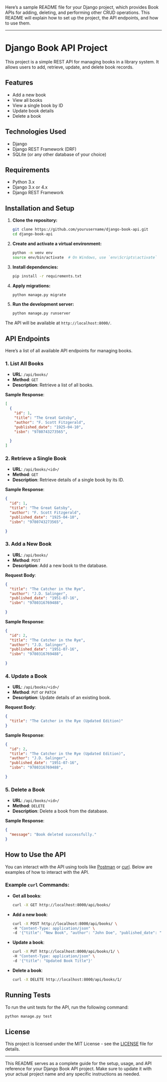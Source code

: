 Here’s a sample README file for your Django project, which provides Book APIs for adding, deleting, and performing other CRUD operations. This README will explain how to set up the project, the API endpoints, and how to use them.

---

# Django Book API Project

This project is a simple REST API for managing books in a library system. It allows users to add, retrieve, update, and delete book records.

## Features

- Add a new book
- View all books
- View a single book by ID
- Update book details
- Delete a book

## Technologies Used

- Django
- Django REST Framework (DRF)
- SQLite (or any other database of your choice)

## Requirements

- Python 3.x
- Django 3.x or 4.x
- Django REST Framework

## Installation and Setup

1. **Clone the repository:**

   ```bash
   git clone https://github.com/yourusername/django-book-api.git
   cd django-book-api
   ```

2. **Create and activate a virtual environment:**

   ```bash
   python -m venv env
   source env/bin/activate  # On Windows, use `env\Scripts\activate`
   ```

3. **Install dependencies:**

   ```bash
   pip install -r requirements.txt
   ```

4. **Apply migrations:**

   ```bash
   python manage.py migrate
   ```

5. **Run the development server:**

   ```bash
   python manage.py runserver
   ```

The API will be available at `http://localhost:8000/`.

## API Endpoints

Here’s a list of all available API endpoints for managing books.

### 1. **List All Books**

- **URL**: `/api/books/`
- **Method**: `GET`
- **Description**: Retrieve a list of all books.

**Sample Response**:
```json
[
  {
    "id": 1,
    "title": "The Great Gatsby",
    "author": "F. Scott Fitzgerald",
    "published_date": "1925-04-10",
    "isbn": "9780743273565",
    
  }
]
```

### 2. **Retrieve a Single Book**

- **URL**: `/api/books/<id>/`
- **Method**: `GET`
- **Description**: Retrieve details of a single book by its ID.

**Sample Response**:
```json
{
  "id": 1,
  "title": "The Great Gatsby",
  "author": "F. Scott Fitzgerald",
  "published_date": "1925-04-10",
  "isbn": "9780743273565",
  
}
```

### 3. **Add a New Book**

- **URL**: `/api/books/`
- **Method**: `POST`
- **Description**: Add a new book to the database.

**Request Body**:
```json
{
  "title": "The Catcher in the Rye",
  "author": "J.D. Salinger",
  "published_date": "1951-07-16",
  "isbn": "9780316769488",
  
}
```

**Sample Response**:
```json
{
  "id": 2,
  "title": "The Catcher in the Rye",
  "author": "J.D. Salinger",
  "published_date": "1951-07-16",
  "isbn": "9780316769488",
  
}
```

### 4. **Update a Book**

- **URL**: `/api/books/<id>/`
- **Method**: `PUT` or `PATCH`
- **Description**: Update details of an existing book.

**Request Body**:
```json
{
  "title": "The Catcher in the Rye (Updated Edition)"
}
```

**Sample Response**:
```json
{
  "id": 2,
  "title": "The Catcher in the Rye (Updated Edition)",
  "author": "J.D. Salinger",
  "published_date": "1951-07-16",
  "isbn": "9780316769488",
   
}
```

### 5. **Delete a Book**

- **URL**: `/api/books/<id>/`
- **Method**: `DELETE`
- **Description**: Delete a book from the database.

**Sample Response**:
```json
{
  "message": "Book deleted successfully."
}
```

## How to Use the API

You can interact with the API using tools like [Postman](https://www.postman.com/) or [curl](https://curl.se/). Below are examples of how to interact with the API.

### Example `curl` Commands:

- **Get all books**:
  ```bash
  curl -X GET http://localhost:8000/api/books/
  ```

- **Add a new book**:
  ```bash
  curl -X POST http://localhost:8000/api/books/ \
  -H "Content-Type: application/json" \
  -d '{"title": "New Book", "author": "John Doe", "published_date": "2023-01-01", "isbn": "1234567890123", "pages": 300, "language": "English"}'
  ```

- **Update a book**:
  ```bash
  curl -X PUT http://localhost:8000/api/books/1/ \
  -H "Content-Type: application/json" \
  -d '{"title": "Updated Book Title"}'
  ```

- **Delete a book**:
  ```bash
  curl -X DELETE http://localhost:8000/api/books/1/
  ```

## Running Tests

To run the unit tests for the API, run the following command:

```bash
python manage.py test
```

## License

This project is licensed under the MIT License - see the [LICENSE](LICENSE) file for details.

---

This README serves as a complete guide for the setup, usage, and API reference for your Django Book API project. Make sure to update it with your actual project name and any specific instructions as needed.
